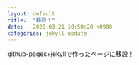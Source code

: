 ```yaml
---
layout: default
title:  "移設！"
date:   2020-03-21 10:50:20 +0900
categories: jekyll update
---
```

github-pages+jekyllで作ったページに移設！
